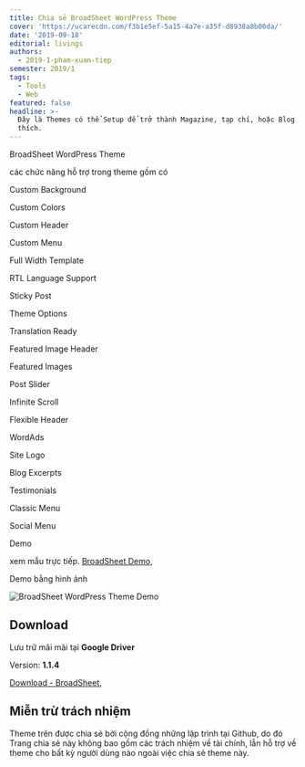 ```yaml
---
title: Chia sẻ BroadSheet WordPress Theme
cover: 'https://ucarecdn.com/f3b1e5ef-5a15-4a7e-a35f-d8938a8b00da/'
date: '2019-09-18'
editorial: livings
authors:
  - 2019-1-pham-xuan-tiep
semester: 2019/1
tags:
  - Tools
  - Web
featured: false
headline: >-
  Đây là Themes có thể Setup để trở thành Magazine, tạp chí, hoặc Blog tùy ý
  thích.
---
```

BroadSheet WordPress Theme

các chức năng hỗ trợ trong theme gồm có



Custom Background 

Custom Colors 

Custom Header 

Custom Menu

Full Width Template  

RTL Language Support

Sticky Post 

Theme Options 

Translation Ready 

Featured Image Header 

Featured Images 

Post Slider

Infinite Scroll 

Flexible Header

WordAds

Site Logo 

Blog Excerpts

Testimonials

Classic Menu

Social Menu

Demo

xem mẫu trực tiếp. [BroadSheet Demo](https://broadsheetdemo.wordpress.com/),



Demo bằng hình ảnh

![BroadSheet WordPress Theme Demo](https://ucarecdn.com/cbf149f8-1149-4a08-a854-f1f864baa8e5/ "BroadSheet WordPress Theme Demo")

## Download

Lưu trữ mãi mãi tại **Google Driver**

Version: **1.1.4**

[Download - BroadSheet](https://drive.google.com/drive/folders/0B_FWvM3ekDc6YlhGQ1dCTWZ5WnM?usp=sharing),



## Miễn trừ trách nhiệm

Theme trên được chia sẻ bởi cộng đồng những lập trình tại Github, do đó Trang chia sẻ này không bao gồm các trách nhiệm về tài chính, lẫn hỗ trợ về theme cho bất kỳ người dùng nào ngoài việc chia sẻ theme này.
